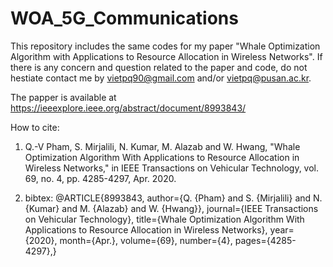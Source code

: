 # WOA_5G_Communications
This repository includes the same codes for my paper "Whale Optimization Algorithm with Applications to Resource Allocation in Wireless Networks". If there is any concern and question related to the paper and code, do not hestiate contact me by vietpq90@gmail.com and/or vietpq@pusan.ac.kr. 

The papper is available at https://ieeexplore.ieee.org/abstract/document/8993843/

How to cite: 
1. Q.-V Pham, S. Mirjalili, N. Kumar, M. Alazab and W. Hwang, "Whale Optimization Algorithm With Applications to Resource Allocation in Wireless Networks," in IEEE Transactions on Vehicular Technology, vol. 69, no. 4, pp. 4285-4297, Apr. 2020.

2. bibtex: @ARTICLE{8993843,  author={Q. {Pham} and S. {Mirjalili} and N. {Kumar} and M. {Alazab} and W. {Hwang}},  journal={IEEE Transactions on Vehicular Technology},  title={Whale Optimization Algorithm With Applications to Resource Allocation in Wireless Networks},   year={2020},  month={Apr.},  volume={69},  number={4},  pages={4285-4297},}


